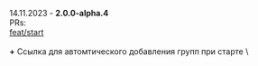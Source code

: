 14.11.2023 - **2.0.0-alpha.4** \
PRs: \
[feat/start](https://github.com/pashokitsme/maiq-parser-next/pull/3) \
\
**+** Ссылка для автомтического добавления групп при старте \

